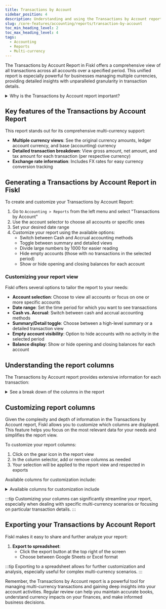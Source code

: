 ```yaml
---
title: Transactions by Account
sidebar_position: 4
description: Understanding and using the Transactions by Account report in Fiskl
slug: /core-features/accounting/reports/transaction-by-account
toc_min_heading_level: 2
toc_max_heading_level: 4
tags:
  - Accounting
  - Reports
  - Multi-currency
---
```


The Transactions by Account Report in Fiskl offers a comprehensive view of all transactions across all accounts over a specified period. This unified report is especially powerful for businesses managing multiple currencies, providing detailed insights with unparalleled granularity in transaction details.

<details>
<summary>Why is the Transactions by Account report important?</summary>

The Transactions by Account report is essential because it:
- Offers a detailed view of all transactions for selected accounts
- Provides multi-currency support at an unprecedented level of detail
- Helps track and reconcile transactions across different currencies
- Allows for in-depth analysis of account activity over time
</details>

## Key features of the Transactions by Account Report

This report stands out for its comprehensive multi-currency support:

- **Multiple currency views**: See the original currency amounts, ledger account currency, and base (accounting) currency
- **Detailed transaction breakdown**: View gross amount, net amount, and tax amount for each transaction (per respective currency)
- **Exchange rate information**: Includes FX rates for easy currency conversion tracking

## Generating a Transactions by Account Report in Fiskl

To create and customize your Transactions by Account Report:

1. Go to `Accounting > Reports` from the left menu and select "Transactions by Account"
2. Use the account selector to choose all accounts or specific ones
3. Set your desired date range
4. Customize your report using the available options:
   - Switch between Cash and Accrual accounting methods
   - Toggle between summary and detailed views
   - Divide large numbers by 1000 for easier reading
   - Hide empty accounts (those with no transactions in the selected period)
   - Show or hide opening and closing balances for each account

### Customizing your report view

Fiskl offers several options to tailor the report to your needs:

- **Account selection**: Choose to view all accounts or focus on one or more specific accounts
- **Date range**: Set the time period for which you want to see transactions
- **Cash vs. Accrual**: Switch between cash and accrual accounting methods
- **Summary/Detail toggle**: Choose between a high-level summary or a detailed transaction view
- **Empty account visibility**: Option to hide accounts with no activity in the selected period
- **Balance display**: Show or hide opening and closing balances for each account

## Understanding the report columns

The Transactions by Account report provides extensive information for each transaction:

<details>
<summary>See a break down of the columns in the report</summary>


1. **Account**: The name of the account
1. **Date**: The date of the transaction
1. **Type**: The type of transaction (e.g., invoice, expense, transfer)
1. **Name**: The name of the client or vendor
1. **Category**: The category assigned to the transaction
1. **Description**: A brief description of the transaction

**For amounts, the report shows:**

1. **Gross amount**: Total transaction amount
1. **Net amount**: Amount excluding tax
1. **Tax amount**: Tax portion of the transaction

**Each of these amounts (Gross, Net, Tax) is shown in three currencies:

- **Original currency**: The currency in which the transaction was originally recorded
- **Account currency**: The currency of the account (for revenue and expenses, this is the base currency)
- **Base currency**: Your company's base accounting currency

1. **Balance**: Running balance of the account (if enabled)
1. **Tax rate**: Applicable tax rate for the transaction
1. **FX rate**: Exchange rate between the base currency and account currency

</details>

## Customizing report columns

Given the complexity and depth of information in the Transactions by Account report, Fiskl allows you to customize which columns are displayed. This feature helps you focus on the most relevant data for your needs and simplifies the report view.

To customize your report columns:

1. Click on the gear icon in the report view
2. In the column selector, add or remove columns as needed
3. Your selection will be applied to the report view and respected in exports

Available columns for customization include:

<details>
<summary>Available columns for customization include</summary>

- Number
- Type
- Client/Vendor
- Description
- Gross Amount (Original Currency)
- Net Amount (Original Currency)
- Tax Amount (Original Currency)
- FX rate

</details>

:::tip
Customizing your columns can significantly streamline your report, especially when dealing with specific multi-currency scenarios or focusing on particular transaction details.
:::


## Exporting your Transactions by Account Report

Fiskl makes it easy to share and further analyze your report:

1. **Export to spreadsheet**:
   - Click the export button at the top right of the screen
   - Choose between Google Sheets or Excel format

:::tip
Exporting to a spreadsheet allows for further customization and analysis, especially useful for complex multi-currency scenarios.
:::

Remember, the Transactions by Account report is a powerful tool for managing multi-currency transactions and gaining deep insights into your account activities. Regular review can help you maintain accurate books, understand currency impacts on your finances, and make informed business decisions.
